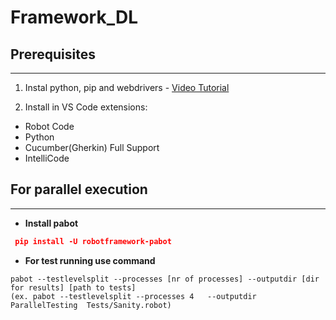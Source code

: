 # Framework_DL

## __Prerequisites__ 
---------------------
1. Instal python, pip and webdrivers - [Video Tutorial](https://www.youtube.com/watch?v=gleaQkECggo)

2. Install in VS Code extensions: 
- Robot Code 
- Python
- Cucumber(Gherkin) Full Support 
- IntelliCode

## __For parallel execution__
-------------------
- __Install pabot__
```json
 pip install -U robotframework-pabot
 ```

 - __For test running use command__
 ```
 pabot --testlevelsplit --processes [nr of processes] --outputdir [dir for results] [path to tests]
 (ex. pabot --testlevelsplit --processes 4   --outputdir ParallelTesting  Tests/Sanity.robot)
 ```